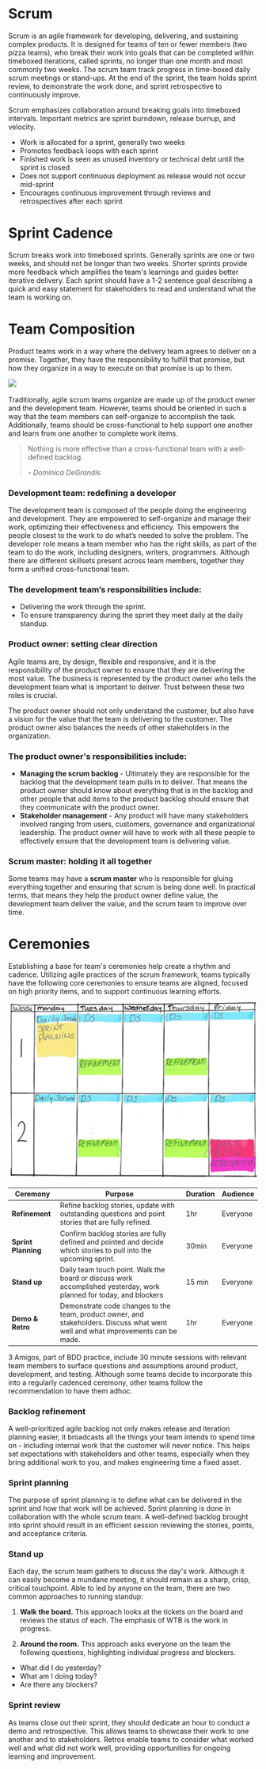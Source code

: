 # Scrum
Scrum is an agile framework for developing, delivering, and sustaining complex products. It is designed for teams of ten or fewer members (two pizza teams), who break their work into goals that can be completed within timeboxed iterations, called sprints, no longer than one month and most commonly two weeks. The scrum team track progress in time-boxed daily scrum meetings or stand-ups. At the end of the sprint, the team holds sprint review, to demonstrate the work done, and sprint retrospective to continuously improve.

Scrum emphasizes collaboration around breaking goals into timeboxed intervals. Important metrics are sprint burndown, release burnup, and velocity.

- Work is allocated for a sprint, generally two weeks
- Promotes feedback loops with each sprint
- Finished work is seen as unused inventory or technical debt until the sprint is closed
- Does not support continuous deployment as release would not occur mid-sprint
- Encourages continuous improvement through reviews and retrospectives after each sprint

# Sprint Cadence
Scrum breaks work into timeboxed sprints. Generally sprints are one or two weeks, and should not be longer than two weeks. Shorter sprints provide more feedback which amplifies the team's learnings and guides better iterative delivery. Each sprint should have a 1-2 sentence goal describing a quick and easy statement for stakeholders to read and understand what the team is working on.

# Team Composition
Product teams work in a way where the delivery team agrees to deliver on a promise. Together, they have the responsibility to fulfill that promise, but how they organize in a way to execute on that promise is up to them.

![](img3/agile-scrum.svg)

Traditionally, agile scrum teams organize are made up of the product owner and the development team. However, teams should be oriented in such a way that the team members can self-organize to accomplish the task. Additionally, teams should be cross-functional to help support one another and learn from one another to complete work items.

> Nothing is more effective than a cross-functional team with a well-defined backlog.
>
> _- Dominica DeGrandis_

### Development team: redefining a developer
The development team is composed of the people doing the engineering and development. They are empowered to self-organize and manage their work, optimizing their effectiveness and efficiency. This empowers the people closest to the work to do what’s needed to solve the problem. The developer role means a team member who has the right skills, as part of the team to do the work, including designers, writers, programmers. Although there are different skillsets present across team members, together they form a unified cross-functional team.

### The development team’s responsibilities include:

- Delivering the work through the sprint.
- To ensure transparency during the sprint they meet daily at the daily standup.

### Product owner: setting clear direction
Agile teams are, by design, flexible and responsive, and it is the responsibility of the product owner to ensure that they are delivering the most value. The business is represented by the product owner who tells the development team what is important to deliver. Trust between these two roles is crucial.

The product owner should not only understand the customer, but also have a vision for the value that the team is delivering to the customer. The product owner also balances the needs of other stakeholders in the organization.

### The product owner's responsibilities include:

- **Managing the scrum backlog** - Ultimately they are responsible for the backlog that the development team pulls in to deliver. That means the product owner should know about everything that is in the backlog and other people that add items to the product backlog should ensure that they communicate with the product owner.
- **Stakeholder management** - Any product will have many stakeholders involved ranging from users, customers, governance and organizational leadership. The product owner will have to work with all these people to effectively ensure that the development team is delivering value.

### Scrum master: holding it all together
Some teams may have a **scrum master** who is responsible for gluing everything together and ensuring that scrum is being done well. In practical terms, that means they help the product owner define value, the development team deliver the value, and the scrum team to improve over time.

# Ceremonies
Establishing a base for team's ceremonies help create a rhythm and cadence. Utilizing agile practices of the scrum framework, teams typically have the following core ceremonies to ensure teams are aligned, focused on high priority items, and to support continuous learning efforts.

![](img3/agile-ceremonies.webp)

| Ceremony | Purpose | Duration | Audience |
| -- | -- | -- | -- |
| **Refinement** | Refine backlog stories, update with outstanding questions and point stories that are fully refined. | 1hr | Everyone |
| **Sprint Planning** | Confirm backlog stories are fully defined and pointed and decide which stories to pull into the upcoming sprint. | 30min | Everyone |
| **Stand up** | Daily team touch point. Walk the board or discuss work accomplished yesterday, work planned for today, and blockers  | 15 min | Everyone |
| **Demo & Retro** | Demonstrate code changes to the team, product owner, and stakeholders. Discuss what went well and what improvements can be made. | 1hr | Everyone |

3 Amigos, part of BDD practice, include 30 minute sessions with relevant team members to surface questions and assumptions around product, development, and testing. Although some teams decide to incorporate this into a regularly cadenced ceremony, other teams follow the recommendation to have them adhoc.

### Backlog refinement
A well-prioritized agile backlog not only makes release and iteration planning easier, it broadcasts all the things your team intends to spend time on - including internal work that the customer will never notice. This helps set expectations with stakeholders and other teams, especially when they bring additional work to you, and makes engineering time a fixed asset.

### Sprint planning
The purpose of sprint planning is to define what can be delivered in the sprint and how that work will be achieved. Sprint planning is done in collaboration with the whole scrum team. A well-defined backlog brought into sprint should result in an efficient session reviewing the stories, points, and acceptance criteria.

### Stand up
Each day, the scrum team gathers to discuss the day's work. Although it can easily become a mundane meeting, it should remain as a sharp, crisp, critical touchpoint. Able to led by anyone on the team, there are two common approaches to running standup:

1. **Walk the board.** This approach looks at the tickets on the board and reviews the status of each. The emphasis of WTB is the work in progress.

2. **Around the room.** This approach asks everyone on the team the following questions, highlighting individual progress and blockers.
- What did I do yesterday?
- What am I doing today?
- Are there any blockers?

### Sprint review
As teams close out their sprint, they should dedicate an hour to conduct a demo and retrospective. This allows teams to showcase their work to one another and to stakeholders. Retros enable teams to consider what worked well and what did not work well, providing opportunities for ongoing learning and improvement.
